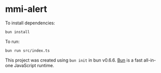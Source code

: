 # mmi-alert

To install dependencies:

```bash
bun install
```

To run:

```bash
bun run src/index.ts
```

This project was created using `bun init` in bun v0.6.6. [Bun](https://bun.sh) is a fast all-in-one JavaScript runtime.
